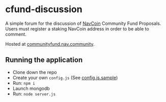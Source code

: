 # cfund-discussion

A simple forum for the discussion of [NavCoin](www.navcoin.org) Community Fund Proposals.  
Users must register a staking NavCoin address in order to be able to comment.

Hosted at [communityfund.nav.community](communityfund.nav.community).

## Running the application

- Clone down the repo
- Create your own `config.js` (See [config.js.sample](config.js.sample))
- Run: `npm i`
- Launch mongodb
- Run: `node server.js`